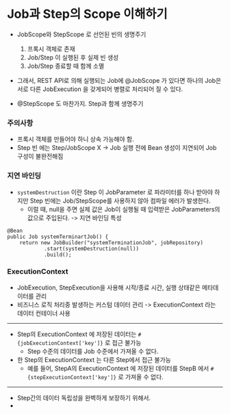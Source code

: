 # Job과 Step의 Scope 이해하기
- JobScope와 StepScope 로 선언된 빈의 생명주기
  1. 프록시 객체로 존재
  2. Job/Step 이 실행된 후 실제 빈 생성
  3. Job/Step 종료할 때 함께 소멸

- 그래서, REST API로 의해 실행되는 Job에 @JobScope 가 있다면
  하나의 Job은 서로 다른 JobExecution 을 갖게되어 병렬로 처리되어 질 수 있다.
- @StepScope 도 마찬가지. Step과 함께 생명주기

### 주의사항
- 프록시 객체를 만들어야 하니 상속 가능해야 함.
- Step 빈 에는 Step/JobScope X -> Job 실행 전에 Bean 생성이 지연되어 Job 구성이 불완전해짐

### 지연 바인딩
- `systemDestruction` 이란 Step 이 JobParameter 로 파라미터를 하나 받아야 하지만 Step 빈에는 Job/StepScope를 사용하지 않아 컴파일 에러가 발생한다.
  - 이럴 때, null을 주면 실제 값은 Job이 실행될 때 입력받은 JobParameters의 값으로 주입된다. -> 지연 바인딩 특성
```angular2html
@Bean
public Job systemTerminartJob() {
    return new JobBuilder("systemTerminationJob", jobRepository)
            .start(systemDestruction(null))
            .build();
```

### ExecutionContext
- JobExecution, StepExecution을 사용해 시작/종료 시간, 실행 상태같은 메타데이터를 관리
- 비즈니스 로직 처리중 발생하는 커스텀 데이터 관리 -> ExecutionContext 라는 데이터 컨테이너 사용
---
- Step의 ExecutionContext 에 저장된 데이터는 `#{jobExecutionContext['key']}` 로 접근 불가능
  - Step 수준의 데이터를 Job 수준에서 가져올 수 없다.
- 한 Step의 ExecutionContext 는 다른 Step에서 접근 불가능
  - 예를 들어, StepA의 ExecutionContext 에 저장된 데이터를 StepB 에서 `#{stepExecutionContext['key']}` 로 가져올 수 없다.
---
- Step간의 데이터 독립성을 완벽하게 보장하기 위해서.
- 

